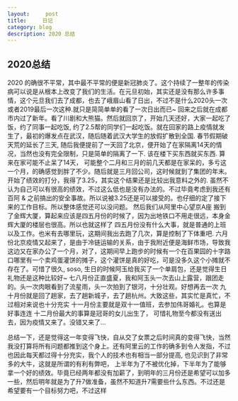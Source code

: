 ```yaml
---
layout:     post
title:     日记
category: blog
description: 2020 总结
---
```


## 2020总结
  2020 的确很不平常，其中最不平常的便是新冠肺炎了。这个持续了一整年的传染病可以说是从根本上改变了我们的生活。在元旦初始，其实还是没有那么许多事情，这个元旦我们去了成都，也去了峨眉山看了日出，不过不是什么2020头一次或者2019最后一次这种.就只是简简单单的看了一次日出而已~ 回来之后就在成都市内过了新年。看了川剧和大熊猫。然后就回京了，开始几天还好，大家一起吃了饭，约了同事一起吃饭, 约了2.5帮的同学们一起吃饭。就在回家的路上疫情就发生了，最初的爆发点在武汉，随后随着武汉大学生的放假扩散到全国. 春节假期破天荒的延长了三天, 随后我便提前了一天回了北京，便开始了在家隔离14天的情况，当然也没有完全限制，只是简单的隔离了一下. 该在楼下买东西就买东西.
  算来在家可能不止呆了14天， 可能整个二月和三月的前几天都是在家呆的，多亏这一个月，的确感觉到胖了不少。随后就是三月回公司，这时候就到了集团的年末。开始了绩效的打分，我得了3.25，其实这个结果还是比较出我意料之外的. 虽然不认为自己可以有很高的绩效，不过这么低也是没有办法的。不过毕竟考虑到我还有百阿 & 之前搞出的安全事故。所以说被3.25还是可以接受的。也仔细的定了接下来的工作目标。所以整体感觉还可以没问题。
  然后我们从阿里中心望京A座 搬到了金辉大厦，算起来应该是四五月份的时候了，因为出地铁口不用走很远，本身金辉大厦的楼层也很高。所以也就这样了
  四五月份没有什么大事，就是普通的上班以及工作。也米有去哪里玩，这期间我出去跑了几次，算是控制了下体重吧.
  六月份北京疫情又起来了，是由于冷链运输的关系，由于我附近便是海鲜市场，导致我这边又在家办公了一个月，对了，这期间早上跑步的时候有一个在百果园的十字路口哪里有一个卖鸡蛋灌饼的摊子，这个灌饼是真的好吃，可是没多久这个小摊就不存在了。可惜了很久, soso, 生日的时候阿玉给我买了一个单肩包，还是觉得生日礼物还是这种比较好~
  七八月份正直盛夏，我和阿玉头一次去山上露营，跟团走的。头一次肉眼看到了流星雨，头一次拍到了银河，十分壮观。好想再去一次
  九十月份就是回了趟家，去了趟新城子，去了趟杭州。大致这些，其实忙是真忙，不过相对来说也十分充实
  十一月份主要就是双十一值班，去参加伟哥婚礼。也算是好事连连
  十二月份最大的事算是冠哥的女儿出生了， 可惜礼物至今都没有送出去，因为疫情又来了。没错又来了...

总结一下，还是觉得这一年变得飞快，自从交了女票之后时间真的变得飞快，当然我没打算将所有问题都推到这个身上。还有阿里云的工作的确多到令人发指，不过也因此每天都过得十分充实，我个人的技术也有相当一部分提高, 也见识到了非常多的大牛，这就是所谓的有利有弊吧， 上半年为了不被优化掉，下半年为了能够拿一个好的绩效。毕竟已经两年都没有加薪了，到明年的三月份还是希望可以加多一些，然后明年就是为了升7做准备，虽然不知道升7需要些什么东西。不过还是希望要有一个目标努力吧，不过这样

